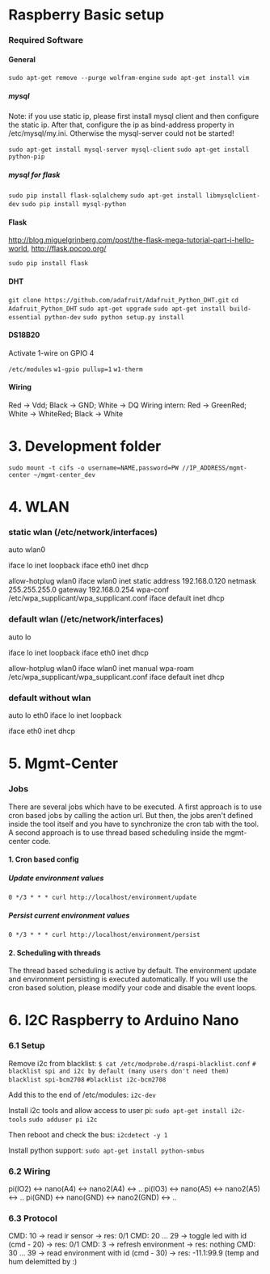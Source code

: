 Raspberry Basic setup
===
### Required Software

#### General
`sudo apt-get remove --purge wolfram-engine`
`sudo apt-get install vim`

##### mysql
Note: if you use static ip, please first install mysql client and then configure the static ip. After that, configure the ip as bind-address property in /etc/mysql/my.ini. Otherwise the mysql-server could not be started!

`sudo apt-get install mysql-server mysql-client`
`sudo apt-get install python-pip`

##### mysql for flask
`sudo pip install flask-sqlalchemy`
`sudo apt-get install libmysqlclient-dev`
`sudo pip install mysql-python`

#### Flask
http://blog.miguelgrinberg.com/post/the-flask-mega-tutorial-part-i-hello-world, http://flask.pocoo.org/

`sudo pip install flask`

#### DHT
`git clone https://github.com/adafruit/Adafruit_Python_DHT.git`
`cd Adafruit_Python_DHT`
`sudo apt-get upgrade`
`sudo apt-get install build-essential python-dev`
`sudo python setup.py install`

#### DS18B20

Activate 1-wire on GPIO 4

`/etc/modules`
`w1-gpio pullup=1`
`w1-therm`

#### Wiring
Red -> Vdd; Black -> GND; White -> DQ
Wiring intern: Red -> GreenRed; White -> WhiteRed; Black -> White


# 3. Development folder #
`sudo mount -t cifs -o username=NAME,password=PW //IP_ADDRESS/mgmt-center ~/mgmt-center_dev`

# 4. WLAN #

### static wlan (/etc/network/interfaces) ###
auto wlan0

iface lo inet loopback
iface eth0 inet dhcp

allow-hotplug wlan0
iface wlan0 inet static
address 192.168.0.120
netmask 255.255.255.0
gateway 192.168.0.254
wpa-conf /etc/wpa_supplicant/wpa_supplicant.conf
iface default inet dhcp


### default wlan (/etc/network/interfaces) ###
auto lo

iface lo inet loopback
iface eth0 inet dhcp

allow-hotplug wlan0
iface wlan0 inet manual
wpa-roam /etc/wpa_supplicant/wpa_supplicant.conf
iface default inet dhcp

### default without wlan ###

auto lo eth0
iface lo inet loopback

iface eth0 inet dhcp

# 5. Mgmt-Center #

### Jobs ###

There are several jobs which have to be executed. A first approach is to use cron based jobs by calling the action url. But then, the jobs aren't defined inside the tool itself and you have to synchronize the cron tab with the tool. A second approach is to use thread based scheduling inside the mgmt-center code.

#### 1. Cron based config ####

##### Update environment values #####
`0 */3 * * * curl http://localhost/environment/update`

##### Persist current environment values #####
`0 */3 * * * curl http://localhost/environment/persist`

#### 2. Scheduling with threads ####
The thread based scheduling is active by default. The environment update and environment persisting is executed automatically. If you will use the cron based solution, please modify your code and disable the event loops.

# 6. I2C Raspberry to Arduino Nano #

### 6.1 Setup ###

Remove i2c from blacklist:
`$ cat /etc/modprobe.d/raspi-blacklist.conf`
`# blacklist spi and i2c by default (many users don't need them)`
`blacklist spi-bcm2708`
`#blacklist i2c-bcm2708`

Add this to the end of /etc/modules: 
`i2c-dev`

Install i2c tools and allow access to user pi:
`sudo apt-get install i2c-tools`
`sudo adduser pi i2c`

Then reboot and check the bus:
`i2cdetect -y 1`

Install python support:
`sudo apt-get install python-smbus`

### 6.2 Wiring ###

pi(IO2) <-> nano(A4) <-> nano2(A4) <-> ..
pi(IO3) <-> nano(A5) <-> nano2(A5) <-> ..
pi(GND) <-> nano(GND) <-> nano2(GND) <-> ..

### 6.3 Protocol ###
CMD: 10 -> read ir sensor -> res: 0/1
CMD: 20 ... 29 -> toggle led with id (cmd - 20) -> res: 0/1
CMD: 3 -> refresh environment -> res: nothing
CMD: 30 ... 39 -> read environment with id (cmd - 30) -> res: -11.1:99.9 (temp and hum delemitted by :)
